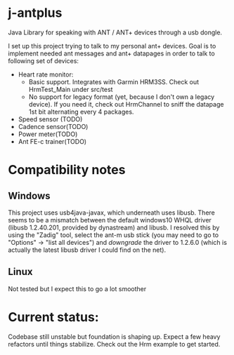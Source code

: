 # j-antplus
Java Library for speaking with ANT / ANT+ devices through a usb dongle.

I set up this project trying to talk to my personal ant+ devices.
Goal is to implement needed ant messages and ant+ datapages in order to talk to following set of devices:
* Heart rate monitor:
	* Basic support. Integrates with Garmin HRM3SS. Check out HrmTest_Main under src/test
	* No support for legacy format (yet, because I don't own a legacy device). If you need it, check out HrmChannel to sniff the datapage 1st bit alternating every 4 packages.
* Speed sensor (TODO)
* Cadence sensor(TODO)
* Power meter(TODO)
* Ant FE-c trainer(TODO)

# Compatibility notes
## Windows
This project uses usb4java-javax, which underneath uses libusb.
There seems to be a mismatch between the default windows10 WHQL driver (libusb 1.2.40.201, provided by dynastream) and libusb.
I resolved this by using the "Zadig" tool, select the ant-m usb stick (you may need to go to "Options" -> "list all devices")
and *downgrade* the driver to 1.2.6.0 (which is actually the latest libusb driver I could find on the net).

## Linux
Not tested but I expect this to go a lot smoother

# Current status: 
Codebase still unstable but foundation is shaping up. Expect a few heavy refactors until things stabilize.
Check out the Hrm example to get started.
